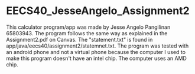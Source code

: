 # EECS40_JesseAngelo_Assignment2
This calculator program/app was made by Jesse Angelo Pangilinan 65803943.
The program follows the same way as explained in the Assignment2.pdf on Canvas.
The "statement.txt" is found in app/java/eecs40/assignment2/statemnet.txt.
The program was tested with an android phone and not a virtual phone because the computer I used to make this program doesn't have an intel chip. The computer uses an AMD chip.
